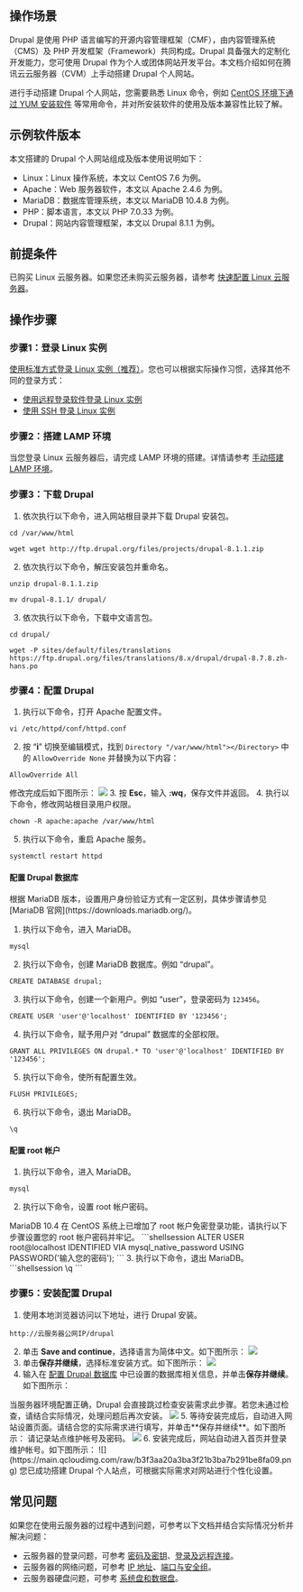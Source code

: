 ## 操作场景
Drupal 是使用 PHP 语言编写的开源内容管理框架（CMF），由内容管理系统（CMS）及 PHP 开发框架（Framework）共同构成。Drupal 具备强大的定制化开发能力，您可使用 Drupal 作为个人或团体网站开发平台。本文档介绍如何在腾讯云云服务器（CVM）上手动搭建 Drupal 个人网站。 

进行手动搭建 Drupal 个人网站，您需要熟悉 Linux 命令，例如 [CentOS 环境下通过 YUM 安装软件](https://cloud.tencent.com/document/product/213/2046) 等常用命令，并对所安装软件的使用及版本兼容性比较了解。

## 示例软件版本
本文搭建的 Drupal 个人网站组成及版本使用说明如下：
- Linux：Linux 操作系统，本文以 CentOS 7.6 为例。
- Apache：Web 服务器软件，本文以 Apache 2.4.6 为例。
- MariaDB：数据库管理系统，本文以 MariaDB 10.4.8 为例。
- PHP：脚本语言，本文以 PHP 7.0.33 为例。
- Drupal：网站内容管理框架，本文以 Drupal 8.1.1 为例。


## 前提条件
已购买 Linux 云服务器。如果您还未购买云服务器，请参考 [快速配置 Linux 云服务器](https://cloud.tencent.com/document/product/213/2936)。


## 操作步骤
### 步骤1：登录 Linux 实例
[使用标准方式登录 Linux 实例（推荐）](https://cloud.tencent.com/document/product/213/5436)。您也可以根据实际操作习惯，选择其他不同的登录方式：
- [使用远程登录软件登录 Linux 实例](https://cloud.tencent.com/document/product/213/35699)
- [使用 SSH 登录 Linux 实例](https://cloud.tencent.com/document/product/213/35700)

### 步骤2：搭建 LAMP 环境
当您登录 Linux 云服务器后，请完成 LAMP 环境的搭建。详情请参考 [手动搭建 LAMP 环境](https://cloud.tencent.com/document/product/213/38402)。

### 步骤3：下载 Drupal
1. 依次执行以下命令，进入网站根目录并下载 Drupal 安装包。
```shellsession
cd /var/www/html
```
```shellsession
wget wget http://ftp.drupal.org/files/projects/drupal-8.1.1.zip
```
2. 依次执行以下命令，解压安装包并重命名。
```shellsession
unzip drupal-8.1.1.zip 
```
```shellsession
mv drupal-8.1.1/ drupal/
```
3. 依次执行以下命令，下载中文语言包。
```shellsession
cd drupal/
```
```shellsession
wget -P sites/default/files/translations https://ftp.drupal.org/files/translations/8.x/drupal/drupal-8.7.8.zh-hans.po
```

### 步骤4：配置 Drupal 
1. 执行以下命令，打开 Apache 配置文件。
```shellsession
vi /etc/httpd/conf/httpd.conf
```
2. 按 “**i**” 切换至编辑模式，找到 `Directory "/var/www/html"></Directory>` 中的 `AllowOverride None` 并替换为以下内容：
```shellsession
AllowOverride All
```
修改完成后如下图所示：
![](https://main.qcloudimg.com/raw/c68f918f22d9c29607d59fe1847eff69.png)
3. 按 **Esc**，输入 **:wq**，保存文件并返回。
4. 执行以下命令，修改网站根目录用户权限。
```shellsession
chown -R apache:apache /var/www/html
```
5. 执行以下命令，重启 Apache 服务。
```shellsession
systemctl restart httpd
```

#### 配置 Drupal 数据库[](id:database)


<dx-alert infotype="notice" title="">
根据 MariaDB 版本，设置用户身份验证方式有一定区别，具体步骤请参见 [MariaDB 官网](https://downloads.mariadb.org/)。
</dx-alert>


1. 执行以下命令，进入 MariaDB。
```shellsession
mysql
```
2. 执行以下命令，创建 MariaDB 数据库。例如 “drupal”。
```shellsession
CREATE DATABASE drupal;
```
3. 执行以下命令，创建一个新用户。例如 “user”，登录密码为 `123456`。
```shellsession
CREATE USER 'user'@'localhost' IDENTIFIED BY '123456';
```
4. 执行以下命令，赋予用户对 “drupal” 数据库的全部权限。
```shellsession
GRANT ALL PRIVILEGES ON drupal.* TO 'user'@'localhost' IDENTIFIED BY '123456';
```
5. 执行以下命令，使所有配置生效。
```shellsession
FLUSH PRIVILEGES;
```
6. 执行以下命令，退出 MariaDB。
```shellsession
\q
```

#### 配置 root 帐户
1. 执行以下命令，进入 MariaDB。
```shellsession
mysql
```
2. 执行以下命令，设置 root 帐户密码。
<dx-alert infotype="explain" title="">
MariaDB 10.4 在 CentOS 系统上已增加了 root 帐户免密登录功能，请执行以下步骤设置您的 root 帐户密码并牢记。
</dx-alert>
```shellsession
ALTER USER root@localhost IDENTIFIED VIA mysql_native_password USING PASSWORD('输入您的密码');
```
3. 执行以下命令，退出 MariaDB。
```shellsession
\q
```

### 步骤5：安装配置 Drupal
1. 使用本地浏览器访问以下地址，进行 Drupal 安装。
```shellsession
http://云服务器公网IP/drupal
```
2. 单击 **Save and continue**，选择语言为简体中文。如下图所示：
![](https://main.qcloudimg.com/raw/89587cec77324a8f689e229487b48239.png)
3. 单击**保存并继续**，选择标准安装方式。如下图所示：
![](https://main.qcloudimg.com/raw/5a0588602fa79024567cfdcc32342906.png)
4. 输入在 [配置 Drupal 数据库](#database) 中已设置的数据库相关信息，并单击**保存并继续**。如下图所示：
<dx-alert infotype="explain" title="">
当服务器环境配置正确，Drupal 会直接跳过检查安装需求此步骤。若您未通过检查，请结合实际情况，处理问题后再次安装。
</dx-alert>
<img src="https://main.qcloudimg.com/raw/e38e52af2a959371dad22774fa2e2dd5.png"/>
5. 等待安装完成后，自动进入网站设置页面。请结合您的实际需求进行填写，并单击**保存并继续**。如下图所示：
<dx-alert infotype="explain" title="">
请记录站点维护帐号及密码。
</dx-alert>
<img src="https://main.qcloudimg.com/raw/390f81077168738c483cdcc352521a32.png"/>
6. 安装完成后，网站自动进入首页并登录维护帐号。如下图所示：
![](https://main.qcloudimg.com/raw/b3f3aa20a3ba3f21b3ba7b291be8fa09.png)
您已成功搭建 Drupal 个人站点，可根据实际需求对网站进行个性化设置。

## 常见问题
如果您在使用云服务器的过程中遇到问题，可参考以下文档并结合实际情况分析并解决问题：
- 云服务器的登录问题，可参考 [密码及密钥](https://cloud.tencent.com/document/product/213/18120)、[登录及远程连接](https://cloud.tencent.com/document/product/213/17278)。
- 云服务器的网络问题，可参考 [IP 地址](https://cloud.tencent.com/document/product/213/17285)、[端口与安全组](https://cloud.tencent.com/document/product/213/2502)。
- 云服务器硬盘问题，可参考 [系统盘和数据盘](https://cloud.tencent.com/document/product/213/17351)。


